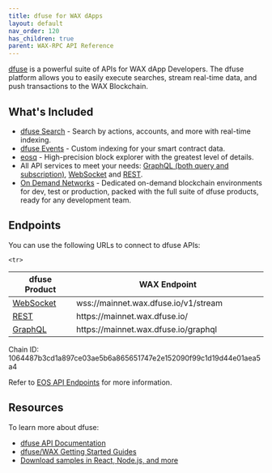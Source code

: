 ```yaml
---
title: dfuse for WAX dApps
layout: default
nav_order: 120
has_children: true
parent: WAX-RPC API Reference
---
```


<a href="https://www.dfuse.io" target="_blank">dfuse</a> is a powerful suite of APIs for WAX dApp Developers. The dfuse platform allows you to easily execute searches, stream real-time data, and push transactions to the WAX Blockchain.

## What's Included

<ul>
    <li><a href="https://www.dfuse.io/en/blog/kicking-off-2019-with-a-revolution-searchability-on-the-blockchain?__hstc=233546881.736019542a8c07836e10238a58d48a65.1533653425668.1563905244167.1563976478283.165&amp;__hssc=233546881.1.1563976478283&amp;__hsfp=165344926" target="_blank">dfuse Search</a> - Search by actions, accounts, and more with real-time indexing.</li>
    <li><a href="https://www.dfuse.io/en/blog/use-dfuse-events-to-easily-find-your-transactions" target="_blank">dfuse Events</a> - Custom indexing for your smart contract data.</li>
    <li><a href="https://wax.eosq.app" target="_blank">eosq</a> - High-precision block explorer with the greatest level of details.</li>
    <li>All API services to meet your needs: <a href="https://docs.dfuse.io/#graphql" target="_blank">GraphQL (both query and subscription)</a>, <a href="https://docs.dfuse.io/reference/eosio/websocket/" target="_blank">WebSocket</a> and <a href="https://docs.dfuse.io/reference/eosio/rest/block-id-by-time/" target="_blank">REST</a>.</li>
    <li><a href="https://www.dfuse.io/en/blog/let-dfuse-launch-your-on-demand-network" target="_blank">On Demand Networks</a> - Dedicated on-demand blockchain environments for dev, test or production, packed with the full suite of dfuse products, ready for any development team.</li>
</ul>

## Endpoints

You can use the following URLs to connect to dfuse APIs:

<table>
<thead>
<tr>
<th style="width:25%">dfuse Product</th>
<th>WAX Endpoint</th>
</tr>
</thead>

<tbody>
<tr>
<td><a href="https://docs.dfuse.io/reference/eosio/websocket/" target="_blank">WebSocket</a></td>
<td>wss://mainnet.wax.dfuse.io/v1/stream</td>
</tr>

<tr>
<td><a href="https://docs.dfuse.io/reference/eosio/rest/block-id-by-time/" target="_blank">REST</a></td>
<td>https://mainnet.wax.dfuse.io/</td>
</tr>

    <tr>
<td><a href="https://docs.dfuse.io/reference/eosio/graphql/" target="_blank">GraphQL</a></td>
<td>https://mainnet.wax.dfuse.io/graphql</td>
</tr>

</tbody>
</table>

Chain ID: 1064487b3cd1a897ce03ae5b6a865651747e2e152090f99c1d19d44e01aea5a4

Refer to <a href="https://docs.dfuse.io/reference/eosio/endpoints/" target="_blank">EOS API Endpoints</a> for more information.

## Resources

To learn more about dfuse:

* <a href="https://docs.dfuse.io/guides/eosio/" target="_blank">dfuse API Documentation</a>
* <a href="https://docs.dfuse.io/guides/eosio/getting-started/" target="_blank">dfuse/WAX Getting Started Guides</a>
* <a href="https://docs.dfuse.io/samples/" target="_blank">Download samples in React, Node.js, and more</a>

